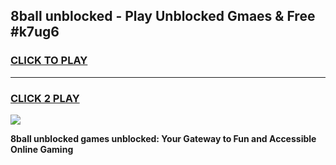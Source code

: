 
## 8ball unblocked - Play Unblocked Gmaes & Free #k7ug6
<h3>
<a href="https://news.freeplayer.one?title=8ball_unblocked&ref=24F">CLICK TO PLAY</a></h3>
<hr>

<h3>
<a href="https://news.freeplayer.one?title=8ball_unblocked&ref=24F">CLICK 2 PLAY</a>
  
</h3>

<a href="https://news.freeplayer.one?title=8ball_unblocked&ref=24F/"><img src="https://clearcache.store/games.png"></a>


**8ball unblocked games unblocked: Your Gateway to Fun and Accessible Online Gaming**

